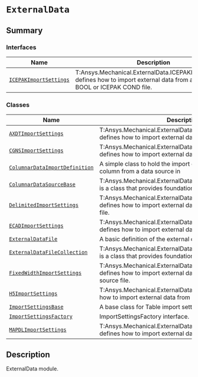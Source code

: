 # `ExternalData`

<a id="summary"></a>

## Summary

### Interfaces

| Name | Description |
|------------------------------------------------------------------------------------------------------------------------------------|-------------------------------------------------------------------------------------------------------------------------------------|
| [`ICEPAKImportSettings`](ICEPAKImportSettings.md#ansys.mechanical.stubs.v242.Ansys.Mechanical.ExternalData.ICEPAKImportSettings)   | T:Ansys.Mechanical.ExternalData.ICEPAKImportSettings defines how to import external data from an ICEPAK BOOL or ICEPAK COND file.   |

### Classes

| Name | Description |
|----------------------------------------------------------------------------------------------------------------------------------------------------------|------------------------------------------------------------------------------------------------------------------------------|
| [`AXDTImportSettings`](AXDTImportSettings.md#ansys.mechanical.stubs.v242.Ansys.Mechanical.ExternalData.AXDTImportSettings)                               | T:Ansys.Mechanical.ExternalData.AXDTImportSettings defines how to import external data from an AXDT file.                    |
| [`CGNSImportSettings`](CGNSImportSettings.md#ansys.mechanical.stubs.v242.Ansys.Mechanical.ExternalData.CGNSImportSettings)                               | T:Ansys.Mechanical.ExternalData.CGNSImportSettings defines how to import external data from a CGNS file.                     |
| [`ColumnarDataImportDefinition`](ColumnarDataImportDefinition.md#ansys.mechanical.stubs.v242.Ansys.Mechanical.ExternalData.ColumnarDataImportDefinition) | A simple class to hold the import definitions for how a column from a data source in                                         |
| [`ColumnarDataSourceBase`](ColumnarDataSourceBase.md#ansys.mechanical.stubs.v242.Ansys.Mechanical.ExternalData.ColumnarDataSourceBase)                   | T:Ansys.Mechanical.ExternalData.ColumnarDataSourceBase is a class that provides foundational behavior for                    |
| [`DelimitedImportSettings`](DelimitedImportSettings.md#ansys.mechanical.stubs.v242.Ansys.Mechanical.ExternalData.DelimitedImportSettings)                | T:Ansys.Mechanical.ExternalData.DelimitedImportSettings defines how to import external data from a delimited source file.    |
| [`ECADImportSettings`](ECADImportSettings.md#ansys.mechanical.stubs.v242.Ansys.Mechanical.ExternalData.ECADImportSettings)                               | T:Ansys.Mechanical.ExternalData.ECADImportSettings defines how to import external data from an ECAD file.                    |
| [`ExternalDataFile`](ExternalDataFile.md#ansys.mechanical.stubs.v242.Ansys.Mechanical.ExternalData.ExternalDataFile)                                     | A basic definition of the external data file.                                                                                |
| [`ExternalDataFileCollection`](ExternalDataFileCollection.md#ansys.mechanical.stubs.v242.Ansys.Mechanical.ExternalData.ExternalDataFileCollection)       | T:Ansys.Mechanical.ExternalData.ExternalDataFileCollection is a class that provides foundational behavior for                |
| [`FixedWidthImportSettings`](FixedWidthImportSettings.md#ansys.mechanical.stubs.v242.Ansys.Mechanical.ExternalData.FixedWidthImportSettings)             | T:Ansys.Mechanical.ExternalData.FixedWidthImportSettings defines how to import external data from a fixed-width source file. |
| [`H5ImportSettings`](H5ImportSettings.md#ansys.mechanical.stubs.v242.Ansys.Mechanical.ExternalData.H5ImportSettings)                                     | T:Ansys.Mechanical.ExternalData.H5ImportSettings defines how to import external data from a H5 file.                         |
| [`ImportSettingsBase`](ImportSettingsBase.md#ansys.mechanical.stubs.v242.Ansys.Mechanical.ExternalData.ImportSettingsBase)                               | A base class for Table import settings.                                                                                      |
| [`ImportSettingsFactory`](ImportSettingsFactory.md#ansys.mechanical.stubs.v242.Ansys.Mechanical.ExternalData.ImportSettingsFactory)                      | ImportSettingsFactory interface.                                                                                             |
| [`MAPDLImportSettings`](MAPDLImportSettings.md#ansys.mechanical.stubs.v242.Ansys.Mechanical.ExternalData.MAPDLImportSettings)                            | T:Ansys.Mechanical.ExternalData.MAPDLImportSettings defines how to import external data from a MAPDL CDB file.               |

<a id="description"></a>

## Description

ExternalData module.

<!-- !! processed by numpydoc !! -->

